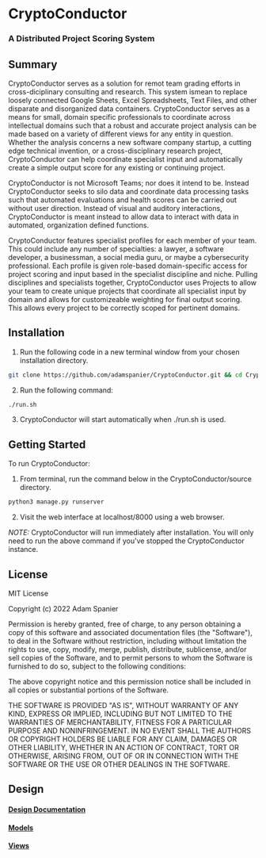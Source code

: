 # CryptoConductor 
### A Distributed Project Scoring System

## Summary
CryptoConductor serves as a solution for remot team grading efforts in cross-diciplinary consulting and research. This system ismean to replace loosely connected Google Sheets, Excel Spreadsheets, Text Files, and other disparate and disorganized data containers. CryptoConductor serves as a means for small, domain specific professionals to coordinate across intellectual domains such that a robust and accurate project analysis can be made based on a variety of different views for any entity in question. Whether the analysis concerns a new software company startup, a cutting edge technical invention, or a cross-disciplinary research project, CryptoConductor can help coordinate specialist input and automatically create a simple output score for any existing or continuing project.

CryptoConductor is not Microsoft Teams; nor does it intend to be. Instead CryptoConductor seeks to silo data and coordinate data processing tasks such that automated evaluations and health scores can be carried out without user direction. Instead of visual and auditory interactions, CryptoConductor is meant instead to allow data to interact with data in automated, organization defined functions.

CryptoConductor features specialist profiles for each member of your team. This could include any number of specialties: a lawyer, a software developer, a businessman, a social media guru, or maybe a cybersecurity professional. Each profile is given role-based domain-specific access for project scoring and input based in the specialist discipline and niche. Pulling disciplines and specialists together, CryptoConductor uses Projects to allow your team to create unique projects that coordinate all specialist input by domain and allows for customizeable weighting for final output scoring. This allows every project to be correctly scoped for pertinent domains.

## Installation

1. Run the following code in a new terminal window from your chosen installation directory.
```bash
git clone https://github.com/adamspanier/CryptoConductor.git && cd CryptoConductor
```
2. Run the following command:
```bash
./run.sh
```
3. CryptoConductor will start automatically when ./run.sh is used.

## Getting Started
To run CryptoConductor: 

1. From terminal, run the command below in the CryptoConductor/source directory.
```bash
python3 manage.py runserver 
```

2. Visit the web interface at localhost/8000 using a web browser.

_NOTE:_ CryptoConductor will run immediately after installation. You will only need to run the above command if you've stopped the CryptoConductor instance. 

## License
MIT License

Copyright (c) 2022 Adam Spanier

Permission is hereby granted, free of charge, to any person obtaining a copy
of this software and associated documentation files (the "Software"), to deal
in the Software without restriction, including without limitation the rights
to use, copy, modify, merge, publish, distribute, sublicense, and/or sell
copies of the Software, and to permit persons to whom the Software is
furnished to do so, subject to the following conditions:

The above copyright notice and this permission notice shall be included in all
copies or substantial portions of the Software.

THE SOFTWARE IS PROVIDED "AS IS", WITHOUT WARRANTY OF ANY KIND, EXPRESS OR
IMPLIED, INCLUDING BUT NOT LIMITED TO THE WARRANTIES OF MERCHANTABILITY,
FITNESS FOR A PARTICULAR PURPOSE AND NONINFRINGEMENT. IN NO EVENT SHALL THE
AUTHORS OR COPYRIGHT HOLDERS BE LIABLE FOR ANY CLAIM, DAMAGES OR OTHER
LIABILITY, WHETHER IN AN ACTION OF CONTRACT, TORT OR OTHERWISE, ARISING FROM,
OUT OF OR IN CONNECTION WITH THE SOFTWARE OR THE USE OR OTHER DEALINGS IN THE
SOFTWARE.

## Design

#### [Design Documentation](https://github.com/adamspanier/CryptoConductor/blob/main/docs/README.md)
#### [Models](https://github.com/adamspanier/CryptoConductor/blob/main/docs/Models.md)
#### [Views](https://github.com/adamspanier/CryptoConductor/blob/main/docs/Views.md)
